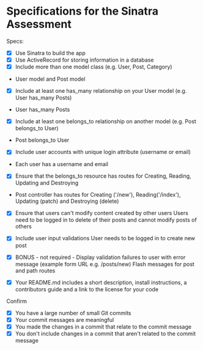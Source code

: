 # Specifications for the Sinatra Assessment

Specs:
- [x] Use Sinatra to build the app
- [x] Use ActiveRecord for storing information in a database
- [x] Include more than one model class (e.g. User, Post, Category)
- User model and Post model   

- [x] Include at least one has_many relationship on your User model (e.g. User has_many Posts)
- User has_many Posts

- [x] Include at least one belongs_to relationship on another model (e.g. Post belongs_to User)
- Post belongs_to User

- [x] Include user accounts with unique login attribute (username or email)
- Each user has a username and email

- [x] Ensure that the belongs_to resource has routes for Creating, Reading, Updating and Destroying
- Post controller has routes for Creating ('/new'), Reading('/index'), Updating (patch) and Destroying (delete)

- [x] Ensure that users can't modify content created by other users
  Users need to be logged in to delete of their posts and cannot modify posts of others

- [x] Include user input validations
User needs to be logged in to create new post

- [x] BONUS - not required - Display validation failures to user with error message (example form URL e.g. /posts/new)
  Flash messages for post and path routes
 
- [x] Your README.md includes a short description, install instructions, a contributors guide and a link to the license for your code

Confirm
- [x] You have a large number of small Git commits
- [x] Your commit messages are meaningful
- [x] You made the changes in a commit that relate to the commit message
- [x] You don't include changes in a commit that aren't related to the commit message
